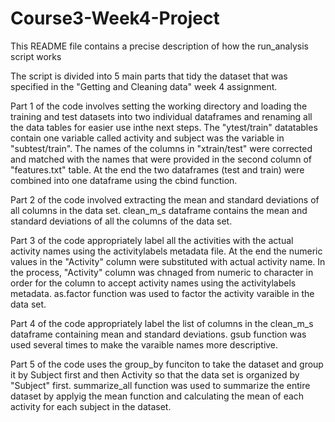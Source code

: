 # Course3-Week4-Project

This README file contains a precise description of how the run_analysis script works

The  script is divided into 5 main parts that tidy the dataset that was specified in the "Getting and Cleaning data" week 4 assignment.

Part 1 of the code involves setting the working directory and loading the training and test datasets into two individual dataframes and renaming all the data tables for easier use inthe next steps. The "ytest/train" datatables contain one variable called activity and subject was the variable in "subtest/train". The names of the columns in "xtrain/test" were corrected and matched with the names that were provided in the second column of "features.txt" table. At the end the two dataframes (test and train) were combined into one dataframe using the cbind function.

Part 2 of the code involved extracting the mean and standard deviations of all columns in the data set. clean_m_s dataframe contains the mean and standard deviations of all the columns of the data set.

Part 3 of the code appropriately label all the activities with the actual activity names using the activitylabels metadata file. At the end the numeric values in the "Activity" column were substituted with actual activity name. In the process, "Activity" column was chnaged from numeric to character in order for the column to accept activity names using the activitylabels metadata. as.factor function was used to factor the activity varaible in the data set.

Part 4 of the code appropriately label the list of columns in the clean_m_s dataframe containing mean and standard deviations. gsub function was used several times to make the varaible names more descriptive. 

Part 5 of the code uses the group_by funciton to take the dataset and group it by Subject first and then Activity so that the data set is organized by "Subject" first. summarize_all function was used to summarize the entire dataset by applyig the mean function and calculating the mean of each activity for each subject in the dataset. 
